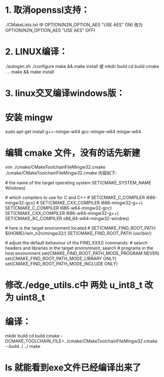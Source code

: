 # 1. 取消openssl支持：
./CMakeLists.txt 中 OPTION(N2N_OPTION_AES "USE AES" ON)
改为 OPTION(N2N_OPTION_AES "USE AES" OFF)


# 2. LINUX编译：
./autogen.sh
./configure
make && make install
或
mkdir build
cd build
cmake . ..
make && make install


# 3. linux交叉编译windows版：

# 安装 mingw
sudo apt-get install g++-mingw-w64 gcc-mingw-w64 mingw-w64
# 编辑 cmake 文件，没有的话先新建
vim ./cmake/CMakeToolchainFileMingw32.cmake
./cmake/CMakeToolchainFileMingw32.cmake 内容如下:

\# the name of the target operating system
SET(CMAKE_SYSTEM_NAME Windows)

\# which compilers to use for C and C++
\# SET(CMAKE_C_COMPILER i686-mingw32-gcc)
\# SET(CMAKE_CXX_COMPILER i686-mingw32-g++)
SET(CMAKE_C_COMPILER i686-w64-mingw32-gcc)
SET(CMAKE_CXX_COMPILER i686-w64-mingw32-g++)
SET(CMAKE_RC_COMPILER x86_64-w64-mingw32-windres)

\# here is the target environment located
\# SET(CMAKE_FIND_ROOT_PATH ${HOME}/win_n2n/mingw32/)
SET(CMAKE_FIND_ROOT_PATH /usr/bin/)

\# adjust the default behaviour of the FIND_XXX() commands:
\# search headers and libraries in the target environment, search 
\# programs in the host environment
set(CMAKE_FIND_ROOT_PATH_MODE_PROGRAM NEVER)
set(CMAKE_FIND_ROOT_PATH_MODE_LIBRARY ONLY)
set(CMAKE_FIND_ROOT_PATH_MODE_INCLUDE ONLY)

# 修改./edge_utils.c中 两处 u_int8_t 改为 uint8_t

# 编译：
mkdir build
cd build 
cmake -DCMAKE_TOOLCHAIN_FILE=../cmake/CMakeToolchainFileMingw32.cmake --build ./ ../
make
# ls 就能看到exe文件已经编译出来了

